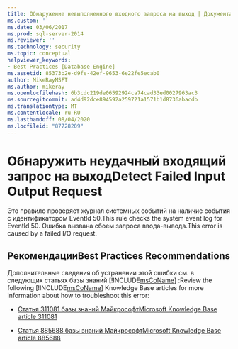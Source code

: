 ```yaml
---
title: Обнаружение невыполненного входного запроса на выход | Документация Майкрософт
ms.custom: ''
ms.date: 03/06/2017
ms.prod: sql-server-2014
ms.reviewer: ''
ms.technology: security
ms.topic: conceptual
helpviewer_keywords:
- Best Practices [Database Engine]
ms.assetid: 85373b2e-d9fe-42ef-9653-6e22fe5ecab0
author: MikeRayMSFT
ms.author: mikeray
ms.openlocfilehash: 6b3cdc219de06592924ca74cad33ed0027963ac3
ms.sourcegitcommit: ad4d92dce894592a259721a1571b1d8736abacdb
ms.translationtype: MT
ms.contentlocale: ru-RU
ms.lasthandoff: 08/04/2020
ms.locfileid: "87728209"
---
```

# <a name="detect-failed-input-output-request"></a><span data-ttu-id="ad5ec-102">Обнаружить неудачный входящий запрос на выход</span><span class="sxs-lookup"><span data-stu-id="ad5ec-102">Detect Failed Input Output Request</span></span>
  <span data-ttu-id="ad5ec-103">Это правило проверяет журнал системных событий на наличие события с идентификатором EventId 50.</span><span class="sxs-lookup"><span data-stu-id="ad5ec-103">This rule checks the system event log for EventId 50.</span></span> <span data-ttu-id="ad5ec-104">Ошибка вызвана сбоем запроса ввода-вывода.</span><span class="sxs-lookup"><span data-stu-id="ad5ec-104">This error is caused by a failed I/O request.</span></span>  
  
## <a name="best-practices-recommendations"></a><span data-ttu-id="ad5ec-105">Рекомендации</span><span class="sxs-lookup"><span data-stu-id="ad5ec-105">Best Practices Recommendations</span></span>  
 <span data-ttu-id="ad5ec-106">Дополнительные сведения об устранении этой ошибки см. в следующих статьях базы знаний [!INCLUDE[msCoName](../../includes/msconame-md.md)] :</span><span class="sxs-lookup"><span data-stu-id="ad5ec-106">Review the following [!INCLUDE[msCoName](../../includes/msconame-md.md)] Knowledge Base articles for more information about how to troubleshoot this error:</span></span>  
  
-   [<span data-ttu-id="ad5ec-107">Статья 311081 базы знаний Майкрософт</span><span class="sxs-lookup"><span data-stu-id="ad5ec-107">Microsoft Knowledge Base article 311081</span></span>](https://go.microsoft.com/fwlink/?linkid=117744)  
  
-   [<span data-ttu-id="ad5ec-108">Статья 885688 базы знаний Майкрософт</span><span class="sxs-lookup"><span data-stu-id="ad5ec-108">Microsoft Knowledge Base article 885688</span></span>](https://go.microsoft.com/fwlink/?linkid=117745)  
  
  
